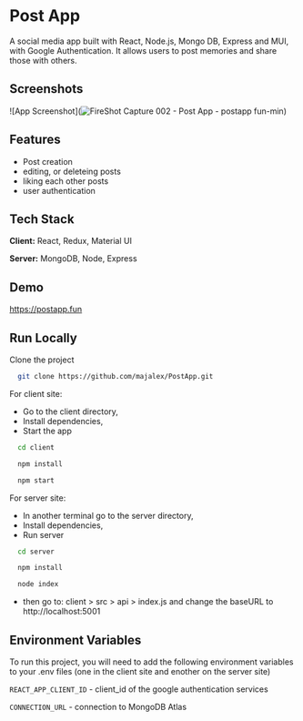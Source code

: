 
# Post App 

A social media app built with React, Node.js, Mongo DB, Express and MUI, with Google Authentication. It allows users to post memories and share those with others.


## Screenshots

![App Screenshot](![FireShot Capture 002 - Post App - postapp fun-min](https://user-images.githubusercontent.com/105987428/210068281-cbb5bffb-60dd-4436-bb72-6247d0467582.png))



## Features

- Post creation
- editing, or deleteing posts
- liking each other posts
- user authentication


## Tech Stack

**Client:** React, Redux, Material UI

**Server:** MongoDB, Node, Express

## Demo

https://postapp.fun


## Run Locally

Clone the project

```bash
  git clone https://github.com/majalex/PostApp.git
```
For client site: 
- Go to the client directory,
- Install dependencies,
- Start the app 

```bash
  cd client

  npm install

  npm start
```
For server site:
- In another terminal go to the server directory,
- Install dependencies,
- Run server


```bash
  cd server

  npm install

  node index
```
- then go to: client > src > api > index.js and change the baseURL to http://localhost:5001
## Environment Variables

To run this project, you will need to add the following environment variables to your .env files
(one in the client site and enother on the server site)

`REACT_APP_CLIENT_ID` - client_id of the google authentication services

`CONNECTION_URL` - connection to MongoDB Atlas


